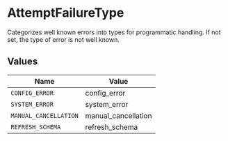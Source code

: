# AttemptFailureType

Categorizes well known errors into types for programmatic handling. If not set, the type of error is not well known.


## Values

| Name                  | Value                 |
| --------------------- | --------------------- |
| `CONFIG_ERROR`        | config_error          |
| `SYSTEM_ERROR`        | system_error          |
| `MANUAL_CANCELLATION` | manual_cancellation   |
| `REFRESH_SCHEMA`      | refresh_schema        |